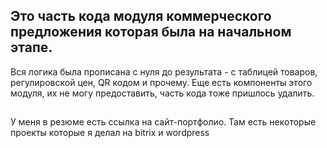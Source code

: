 ##  Это часть кода модуля коммерческого предложения которая была на начальном этапе.
Вся логика была прописана с нуля до результата - с таблицей товаров, 
регулировской цен, QR кодом и прочему. Еще есть компоненты этого модуля, их не могу предоставить,
часть кода тоже пришлось удалить. 
## 
У меня в резюме есть ссылка на сайт-портфолио. Там есть некоторые проекты которые я делал на bitrix и wordpress
##
